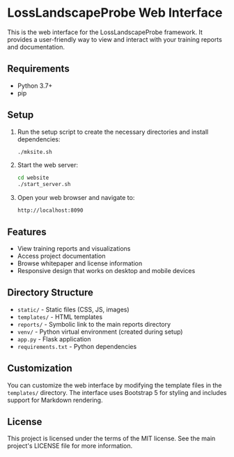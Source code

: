 # LossLandscapeProbe Web Interface

This is the web interface for the LossLandscapeProbe framework. It provides a user-friendly way to view and interact with your training reports and documentation.

## Requirements

- Python 3.7+
- pip

## Setup

1. Run the setup script to create the necessary directories and install dependencies:

   ```bash
   ./mksite.sh
   ```

2. Start the web server:

   ```bash
   cd website
   ./start_server.sh
   ```

3. Open your web browser and navigate to:

   ```
   http://localhost:8090
   ```

## Features

- View training reports and visualizations
- Access project documentation
- Browse whitepaper and license information
- Responsive design that works on desktop and mobile devices

## Directory Structure

- `static/` - Static files (CSS, JS, images)
- `templates/` - HTML templates
- `reports/` - Symbolic link to the main reports directory
- `venv/` - Python virtual environment (created during setup)
- `app.py` - Flask application
- `requirements.txt` - Python dependencies

## Customization

You can customize the web interface by modifying the template files in the `templates/` directory. The interface uses Bootstrap 5 for styling and includes support for Markdown rendering.

## License

This project is licensed under the terms of the MIT license. See the main project's LICENSE file for more information.
